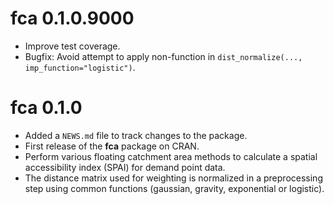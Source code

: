 # fca 0.1.0.9000

* Improve test coverage.
* Bugfix: Avoid attempt to apply non-function in `dist_normalize(..., imp_function="logistic")`.

# fca 0.1.0

* Added a `NEWS.md` file to track changes to the package.
* First release of the **fca** package on CRAN.
* Perform various floating catchment area methods to calculate a spatial accessibility index (SPAI) for demand point data.
* The distance matrix used for weighting is normalized in a preprocessing step using common functions (gaussian, gravity, exponential or logistic).
